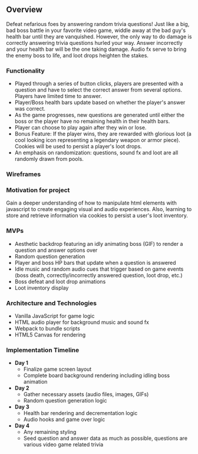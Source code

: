 ## Overview
Defeat nefarious foes by answering random trivia questions! Just like a big, bad boss battle in your favorite video game, widdle away at the bad guy's health bar until they are vanquished. However, the only way to do damage is correctly answering trivia questions hurled your way. Answer incorrectly and your health bar will be the one taking damage. Audio fx serve to bring the enemy boss to life, and loot drops heighten the stakes.

### Functionality
* Played through a series of button clicks, players are presented with a question and have to select the correct answer from several options. Players have limited time to answer.
* Player/Boss health bars update based on whether the player's answer was correct.
* As the game progresses, new questions are generated until either the boss or the player have no remaining health in their health bars.
* Player can choose to play again after they win or lose.
* Bonus Feature: If the player wins, they are rewarded with glorious loot (a cool looking icon representing a legendary weapon or armor piece). Cookies will be used to persist a player's loot drops.
* An emphasis on randomization: questions, sound fx and loot are all randomly drawn from pools.

### Wireframes

### Motivation for project
Gain a deeper understanding of how to manipulate html elements with javascript to create engaging visual and audio experiences. Also, learning to store and retrieve information via cookies to persist a user's loot inventory.

### MVPs
* Aesthetic backdrop featuring an idly animating boss (GIF) to render a question and answer options over
* Random question generation
* Player and boss HP bars that update when a question is answered
* Idle music and random audio cues that trigger based on game events (boss death, correctly/incorrectly answered question, loot drop, etc.)
* Boss defeat and loot drop animations
* Loot inventory display

### Architecture and Technologies
* Vanilla JavaScript for game logic
* HTML audio player for background music and sound fx
* Webpack to bundle scripts
* HTML5 Canvas for rendering

### Implementation Timeline
* **Day 1**
  * Finalize game screen layout
  * Complete board background rendering including idling boss animation
* **Day 2**
  * Gather necessary assets (audio files, images, GIFs)
  * Random question generation logic
* **Day 3**
  * Health bar rendering and decrementation logic
  * Audio hooks and game over logic
* **Day 4**
  * Any remaining styling
  * Seed question and answer data as much as possible, questions are various video game related trivia
